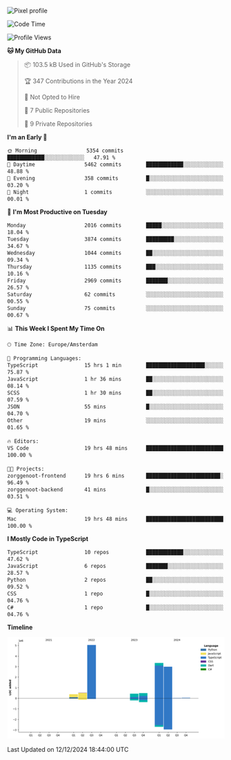 ![Pixel profile](https://pixel-profile.vercel.app/api/github-stats?username=Atchferox&screen_effect=true&theme=rainbow
)


<!--START_SECTION:waka-->
![Code Time](http://img.shields.io/badge/Code%20Time-435%20hrs%203%20mins-blue)

![Profile Views](http://img.shields.io/badge/Profile%20Views-0-blue)

**🐱 My GitHub Data** 

> 📦 103.5 kB Used in GitHub's Storage 
 > 
> 🏆 347 Contributions in the Year 2024
 > 
> 🚫 Not Opted to Hire
 > 
> 📜 7 Public Repositories 
 > 
> 🔑 9 Private Repositories 
 > 
**I'm an Early 🐤** 

```text
🌞 Morning                5354 commits        ████████████░░░░░░░░░░░░░   47.91 % 
🌆 Daytime                5462 commits        ████████████░░░░░░░░░░░░░   48.88 % 
🌃 Evening                358 commits         █░░░░░░░░░░░░░░░░░░░░░░░░   03.20 % 
🌙 Night                  1 commits           ░░░░░░░░░░░░░░░░░░░░░░░░░   00.01 % 
```
📅 **I'm Most Productive on Tuesday** 

```text
Monday                   2016 commits        █████░░░░░░░░░░░░░░░░░░░░   18.04 % 
Tuesday                  3874 commits        █████████░░░░░░░░░░░░░░░░   34.67 % 
Wednesday                1044 commits        ██░░░░░░░░░░░░░░░░░░░░░░░   09.34 % 
Thursday                 1135 commits        ███░░░░░░░░░░░░░░░░░░░░░░   10.16 % 
Friday                   2969 commits        ███████░░░░░░░░░░░░░░░░░░   26.57 % 
Saturday                 62 commits          ░░░░░░░░░░░░░░░░░░░░░░░░░   00.55 % 
Sunday                   75 commits          ░░░░░░░░░░░░░░░░░░░░░░░░░   00.67 % 
```


📊 **This Week I Spent My Time On** 

```text
🕑︎ Time Zone: Europe/Amsterdam

💬 Programming Languages: 
TypeScript               15 hrs 1 min        ███████████████████░░░░░░   75.87 % 
JavaScript               1 hr 36 mins        ██░░░░░░░░░░░░░░░░░░░░░░░   08.14 % 
SCSS                     1 hr 30 mins        ██░░░░░░░░░░░░░░░░░░░░░░░   07.59 % 
JSON                     55 mins             █░░░░░░░░░░░░░░░░░░░░░░░░   04.70 % 
Other                    19 mins             ░░░░░░░░░░░░░░░░░░░░░░░░░   01.65 % 

🔥 Editors: 
VS Code                  19 hrs 48 mins      █████████████████████████   100.00 % 

🐱‍💻 Projects: 
zorggenoot-frontend      19 hrs 6 mins       ████████████████████████░   96.49 % 
zorggenoot-backend       41 mins             █░░░░░░░░░░░░░░░░░░░░░░░░   03.51 % 

💻 Operating System: 
Mac                      19 hrs 48 mins      █████████████████████████   100.00 % 
```

**I Mostly Code in TypeScript** 

```text
TypeScript               10 repos            ████████████░░░░░░░░░░░░░   47.62 % 
JavaScript               6 repos             ███████░░░░░░░░░░░░░░░░░░   28.57 % 
Python                   2 repos             ██░░░░░░░░░░░░░░░░░░░░░░░   09.52 % 
CSS                      1 repo              █░░░░░░░░░░░░░░░░░░░░░░░░   04.76 % 
C#                       1 repo              █░░░░░░░░░░░░░░░░░░░░░░░░   04.76 % 
```



**Timeline**

![Lines of Code chart](https://raw.githubusercontent.com/Atchferox/Atchferox/main/assets/bar_graph.png)


 Last Updated on 12/12/2024 18:44:00 UTC
<!--END_SECTION:waka-->
